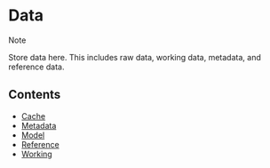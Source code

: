 # Data

> [!NOTE]
> Store data here. This includes raw data, working data, metadata, and reference data.

## Contents

- [Cache](cache/README.md)
- [Metadata](metadata/README.md)
- [Model](model/README.md)
- [Reference](reference/README.md)
- [Working](working/README.md)
